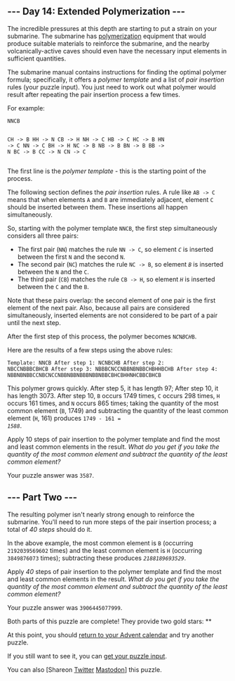 <main>
  <article class="day-desc">
    <h2>--- Day 14: Extended Polymerization ---</h2>
    <p>The incredible pressures at this depth are starting to put a strain on your submarine. The submarine has <a
        href="https://en.wikipedia.org/wiki/Polymerization" target="_blank">polymerization</a> equipment that would
      produce suitable materials to reinforce the submarine, and the nearby volcanically-active caves should even have
      the necessary input elements in sufficient quantities.</p>
    <p>The submarine manual contains <span title="HO&#xa;&#xa;HO -&gt; OH">instructions</span> for finding the optimal
      polymer formula; specifically, it offers a <em>polymer template</em> and a list of <em>pair insertion</em> rules
      (your puzzle input). You just need to work out what polymer would result after repeating the pair insertion
      process a few times.</p>
    <p>For example:</p>
    <pre><code>NNCB

CH -&gt; B
HH -&gt; N
CB -&gt; H
NH -&gt; C
HB -&gt; C
HC -&gt; B
HN -&gt; C
NN -&gt; C
BH -&gt; H
NC -&gt; B
NB -&gt; B
BN -&gt; B
BB -&gt; N
BC -&gt; B
CC -&gt; N
CN -&gt; C
</code></pre>
    <p>The first line is the <em>polymer template</em> - this is the starting point of the process.</p>
    <p>The following section defines the <em>pair insertion</em> rules. A rule like <code>AB -&gt; C</code> means that
      when elements <code>A</code> and <code>B</code> are immediately adjacent, element <code>C</code> should be
      inserted between them. These insertions all happen simultaneously.</p>
    <p>So, starting with the polymer template <code>NNCB</code>, the first step simultaneously considers all three
      pairs:</p>
    <ul>
      <li>The first pair (<code>NN</code>) matches the rule <code>NN -&gt; C</code>, so element <code><em>C</em></code>
        is inserted between the first <code>N</code> and the second <code>N</code>.</li>
      <li>The second pair (<code>NC</code>) matches the rule <code>NC -&gt; B</code>, so element <code><em>B</em></code>
        is inserted between the <code>N</code> and the <code>C</code>.</li>
      <li>The third pair (<code>CB</code>) matches the rule <code>CB -&gt; H</code>, so element <code><em>H</em></code>
        is inserted between the <code>C</code> and the <code>B</code>.</li>
    </ul>
    <p>Note that these pairs overlap: the second element of one pair is the first element of the next pair. Also,
      because all pairs are considered simultaneously, inserted elements are not considered to be part of a pair until
      the next step.</p>
    <p>After the first step of this process, the polymer becomes <code>N<em>C</em>N<em>B</em>C<em>H</em>B</code>.</p>
    <p>Here are the results of a few steps using the above rules:</p>
    <pre><code>Template:     NNCB
After step 1: NCNBCHB
After step 2: NBCCNBBBCBHCB
After step 3: NBBBCNCCNBBNBNBBCHBHHBCHB
After step 4: NBBNBNBBCCNBCNCCNBBNBBNBBBNBBNBBCBHCBHHNHCBBCBHCB
</code></pre>
    <p>This polymer grows quickly. After step 5, it has length 97; After step 10, it has length 3073. After step 10,
      <code>B</code> occurs 1749 times, <code>C</code> occurs 298 times, <code>H</code> occurs 161 times, and
      <code>N</code> occurs 865 times; taking the quantity of the most common element (<code>B</code>, 1749) and
      subtracting the quantity of the least common element (<code>H</code>, 161) produces
      <code>1749 - 161 = <em>1588</em></code>.</p>
    <p>Apply 10 steps of pair insertion to the polymer template and find the most and least common elements in the
      result. <em>What do you get if you take the quantity of the most common element and subtract the quantity of the
        least common element?</em></p>
  </article>
  <p>Your puzzle answer was <code>3587</code>.</p>
  <article class="day-desc">
    <h2 id="part2">--- Part Two ---</h2>
    <p>The resulting polymer isn't nearly strong enough to reinforce the submarine. You'll need to run more steps of the
      pair insertion process; a total of <em>40 steps</em> should do it.</p>
    <p>In the above example, the most common element is <code>B</code> (occurring <code>2192039569602</code> times) and
      the least common element is <code>H</code> (occurring <code>3849876073</code> times); subtracting these produces
      <code><em>2188189693529</em></code>.</p>
    <p>Apply <em>40</em> steps of pair insertion to the polymer template and find the most and least common elements in
      the result. <em>What do you get if you take the quantity of the most common element and subtract the quantity of
        the least common element?</em></p>
  </article>
  <p>Your puzzle answer was <code>3906445077999</code>.</p>
  <p class="day-success">Both parts of this puzzle are complete! They provide two gold stars: **</p>
  <p>At this point, you should <a href="/2021">return to your Advent calendar</a> and try another puzzle.</p>
  <p>If you still want to see it, you can <a href="14/input" target="_blank">get your puzzle input</a>.</p>
  <p>You can also <span class="share">[Share<span class="share-content">on
        <a href="https://twitter.com/intent/tweet?text=I%27ve+completed+%22Extended+Polymerization%22+%2D+Day+14+%2D+Advent+of+Code+2021&amp;url=https%3A%2F%2Fadventofcode%2Ecom%2F2021%2Fday%2F14&amp;related=ericwastl&amp;hashtags=AdventOfCode"
          target="_blank">Twitter</a>
        <a href="javascript:void(0);"
          onclick="var mastodon_instance=prompt('Mastodon Instance / Server Name?'); if(typeof mastodon_instance==='string' && mastodon_instance.length){this.href='https://'+mastodon_instance+'/share?text=I%27ve+completed+%22Extended+Polymerization%22+%2D+Day+14+%2D+Advent+of+Code+2021+%23AdventOfCode+https%3A%2F%2Fadventofcode%2Ecom%2F2021%2Fday%2F14'}else{return false;}"
          target="_blank">Mastodon</a></span>]</span> this puzzle.</p>
</main>